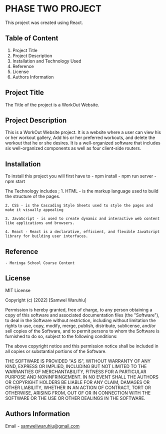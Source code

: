# PHASE TWO PROJECT

This project was created using React.

## Table of Content

  1. Project Title
  2. Project Description
  3. Installation and Technology Used
  4. Reference
  5. License
  6. Authors Information

## Project Title

The Title of the project is a WorkOut Website.

## Project Description
 
This is a WorkOut Website project. It is a website where a user can view his or her workout gallery, Add his or her preferred workouts, and delete the workout that he or she desires. It is a well-organized software that includes six well-organized components as well as four client-side routers.

## Installation

To install this project you will first have to 
       - npm install
       - npm run server
       - npm start

The Technology includes ;
    1. HTML - is the markup language used to build the structure of the pages.

    2. CSS - is the Cascading Style Sheets used to style the pages and make it visually appealing

    3. JavaScript - is used to create dynamic and interactive web content like applications and browsers.

    4. React - React is a declarative, efficient, and flexible JavaScript library for building user interfaces.

## Reference 

    - Moringa School Course Content

## License 

MIT License

Copyright (c) [2022] [Samwel Waruhiu]

Permission is hereby granted, free of charge, to any person obtaining a copy of this software and associated documentation files (the "Software"), to deal in the Software without restriction, including without limitation the rights to use, copy, modify, merge, publish, distribute, sublicense, and/or sell copies of the Software, and to permit persons to whom the Software is furnished to do so, subject to the following conditions:

The above copyright notice and this permission notice shall be included in all copies or substantial portions of the Software.

THE SOFTWARE IS PROVIDED "AS IS", WITHOUT WARRANTY OF ANY KIND, EXPRESS OR IMPLIED, INCLUDING BUT NOT LIMITED TO THE WARRANTIES OF MERCHANTABILITY, FITNESS FOR A PARTICULAR PURPOSE AND NONINFRINGEMENT. IN NO EVENT SHALL THE AUTHORS OR COPYRIGHT HOLDERS BE LIABLE FOR ANY CLAIM, DAMAGES OR OTHER LIABILITY, WHETHER IN AN ACTION OF CONTRACT, TORT OR OTHERWISE, ARISING FROM, OUT OF OR IN CONNECTION WITH THE SOFTWARE OR THE USE OR OTHER DEALINGS IN THE SOFTWARE.

## Authors Information

Email - samweliwaruhiu@gmail.com
  
    





